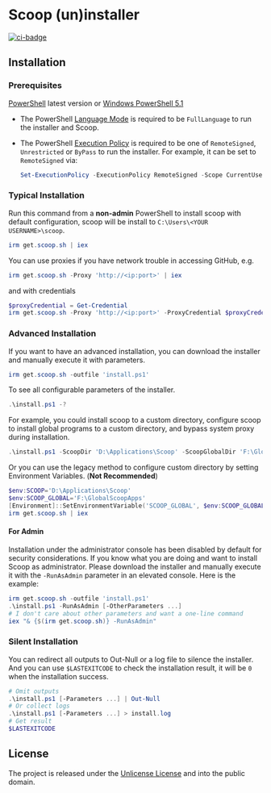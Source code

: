 # Scoop (un)installer

[![ci-badge](https://github.com/ScoopInstaller/Install/actions/workflows/ci.yml/badge.svg)](https://github.com/ScoopInstaller/Install/actions/workflows/ci.yml)

## Installation

### Prerequisites

[PowerShell](https://aka.ms/powershell) latest version or [Windows PowerShell 5.1](https://aka.ms/wmf5download)

- The PowerShell [Language Mode] is required to be `FullLanguage` to run the installer and Scoop.
- The PowerShell [Execution Policy] is required to be one of `RemoteSigned`, `Unrestricted` or `ByPass` to run the installer. For example, it can be set to `RemoteSigned` via:

  ```powershell
  Set-ExecutionPolicy -ExecutionPolicy RemoteSigned -Scope CurrentUser
  ```

### Typical Installation

Run this command from a **non-admin** PowerShell to install scoop with default configuration,
scoop will be install to `C:\Users\<YOUR USERNAME>\scoop`.

```powershell
irm get.scoop.sh | iex
```

You can use proxies if you have network trouble in accessing GitHub, e.g.
```powershell
irm get.scoop.sh -Proxy 'http://<ip:port>' | iex
```

and with credentials
```powershell
$proxyCredential = Get-Credential
irm get.scoop.sh -Proxy 'http://<ip:port>' -ProxyCredential $proxyCredential | iex
```

### Advanced Installation

If you want to have an advanced installation, you can download the installer and manually execute it with parameters.

```powershell
irm get.scoop.sh -outfile 'install.ps1'
```

To see all configurable parameters of the installer.

```powershell
.\install.ps1 -?
```

For example, you could install scoop to a custom directory, configure scoop to install
global programs to a custom directory, and bypass system proxy during installation.

```powershell
.\install.ps1 -ScoopDir 'D:\Applications\Scoop' -ScoopGlobalDir 'F:\GlobalScoopApps' -NoProxy
```

Or you can use the legacy method to configure custom directory by setting Environment Variables. (**Not Recommended**)

```powershell
$env:SCOOP='D:\Applications\Scoop'
$env:SCOOP_GLOBAL='F:\GlobalScoopApps'
[Environment]::SetEnvironmentVariable('SCOOP_GLOBAL', $env:SCOOP_GLOBAL, 'Machine')
irm get.scoop.sh | iex
```

#### For Admin

Installation under the administrator console has been disabled by default for security considerations. If you know what you are doing and want to install Scoop as administrator. Please download the installer and manually execute it with the `-RunAsAdmin` parameter in an elevated console. Here is the example:

```powershell
irm get.scoop.sh -outfile 'install.ps1'
.\install.ps1 -RunAsAdmin [-OtherParameters ...]
# I don't care about other parameters and want a one-line command
iex "& {$(irm get.scoop.sh)} -RunAsAdmin"
```

### Silent Installation

You can redirect all outputs to Out-Null or a log file to silence the installer. And you can use `$LASTEXITCODE` to check the installation result, it will be `0` when the installation success.

```powershell
# Omit outputs
.\install.ps1 [-Parameters ...] | Out-Null
# Or collect logs
.\install.ps1 [-Parameters ...] > install.log
# Get result
$LASTEXITCODE
```

## License

The project is released under the [Unlicense License](LICENSE) and into the public domain.

[Language Mode]: https://learn.microsoft.com/en-us/powershell/module/microsoft.powershell.core/about/about_language_modes
[Execution Policy]: https://learn.microsoft.com/en-us/powershell/module/microsoft.powershell.core/about/about_execution_policies
